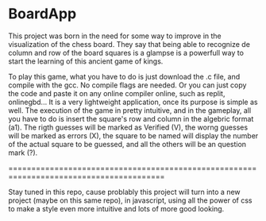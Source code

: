 # BoardApp
This project was born in the need for some way to improve in the visualization of the chess board. They say that being able to recognize de column and row of the board squares is a glampse is a powerfull way to start the learning of this ancient game of kings.

To play this game, what you have to do is just download the .c file, and compile with the gcc. No compile flags are needed.
Or you can just copy the code and paste it on any online compiler online, such as replit, onlinegbd...
It is a very lightweight application, once its purpose is simple as well.
The execution of the game in pretty intuitive, and in the gameplay, all you have to do is insert the square's row and column in the algebric format (a1).
The rigth guesses will be marked as Verified (V), the worng guesses will be marked as errors (X), the square to be named will display the number of the actual square to be guessed, and all the others will be an question mark (?).



========================================================================================


Stay tuned in this repo, cause problably this project will turn into a new project (maybe on this same repo), in javascript, using all the power of css to make a style even more intuitive and lots of more good looking. 
